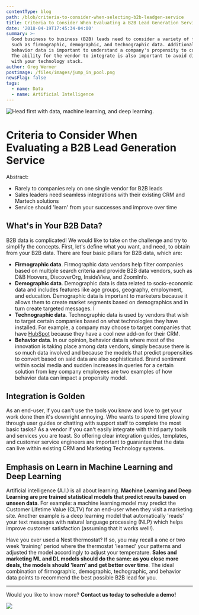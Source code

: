 ```yaml
---
contentType: blog
path: /blob/criteria-to-consider-when-selecting-b2b-leadgen-service
title: Criteria to Consider When Evaluating a B2B Lead Generation Service
date: '2018-04-19T17:45:34-04:00'
summary: >-
  Good business to business (B2B) leads need to consider a variety of factors,
  such as firmographic, demographic, and technographic data. Additionally,
  behavior data is important to understand a company's propensity to convert.
  The ability for the vendor to integrate is also important to avoid disruptions
  with your technology stack.
author: Greg Werner
postimage: /files/images/jump_in_pool.png
newsFlag: false
tags:
  - name: Data
  - name: Artificial Intelligence
---
```

![Head first with data, machine learning, and deep learning.](/files/images/jump_in_pool.png)

# Criteria to Consider When Evaluating a B2B Lead Generation Service

Abstract:

* Rarely to companies rely on one single vendor for B2B leads
* Sales leaders need seamless integrations with their existing CRM and Martech solutions
* Service should 'learn' from your successes and improve over time

## What's in Your B2B Data?

B2B data is complicated! We would like to take on the challenge and try to simplify the concepts. First, let's define what you want, and need, to obtain from your B2B data. There are four basic pillars for B2B data, which are:

* **Firmographic data**. Firmographic data vendors help filter companies based on multiple search criteria and provide B2B data vendors, such as D&B Hoovers, DiscoverOrg, InsideView, and ZoomInfo.
* **Demographic data**. Demographic data is data related to socio-economic data and includes features like age groups, geography, employment, and education. Demographic data is important to marketers because it allows them to create market segments based on demographics and in turn create targeted messages.  I
* **Technographic data**. Technographic data is used by vendors that wish to target certain companies based on what technologies they have installed. For example, a company may choose to target companies that have [HubSpot](https://hubspot.com) because they have a cool new add-on for their CRM.
* **Behavior data**. In our opinion, behavior data is where most of the innovation is taking place among data vendors, simply because there is so much data involved and because the models that predict propensities to convert based on said data are also sophisticated. Brand sentiment within social media and sudden increases in queries for a certain solution from key company employees are two examples of how behavior data can impact a propensity model.

## Integration is Golden

As an end-user, if you can't use the tools you know and love to get your work done then it's downright annoying. Who wants to spend time plowing through user guides or chatting with support staff to complete the most basic tasks? As a vendor if you can't easily integrate with third party tools and services you are toast. So offering clear integration guides, templates, and customer service engineers are important to guarantee that the data can live within existing CRM and Marketing Technology systems.

## Emphasis on Learn in Machine Learning and Deep Learning

Artificial intelligence (A.I.) is all about learning. **Machine Learning and Deep Learning are pre trained statistical models that predict results based on unseen data**. For example: a machine learning model may predict the Customer Lifetime Value (CLTV) for an end-user when they visit a marketing site. Another example is a deep learning model that automatically 'reads' your text messages with natural language processing (NLP) which helps improve customer satisfaction (assuming that it works well!). 

Have you ever used a Nest thermostat? If so, you may recall a one or two week 'training' period where the thermostat 'learned' your patterns and adjusted the model accordingly to adjust your temperature. **Sales and marketing ML and DL models should do the same: as you close more deals, the models should 'learn' and get better over time**. The ideal combination of firmographic, demographic, techographic, and behavior data points to recommend the best possible B2B lead for you.

- - -

Would you like to know more? **Contact us today to schedule a demo!**

[![](/files/images/button_schedule-a-demo.png)](https://www.cupofdata.com/getstarted?utm_source=blog&utm_medium=cta&utm_campaign=demo)
